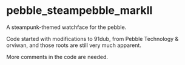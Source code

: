 pebble_steampebble_markII
=========================

A steampunk-themed watchface for the pebble.

Code started with modifications to 91dub, from Pebble Technology & orviwan, and those roots are still very much apparent.

More comments in the code are needed.
